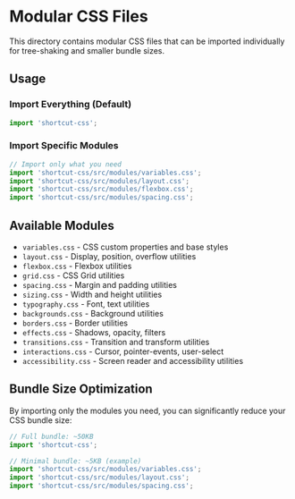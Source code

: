 # Modular CSS Files

This directory contains modular CSS files that can be imported individually for tree-shaking and smaller bundle sizes.

## Usage

### Import Everything (Default)

```javascript
import 'shortcut-css';
```

### Import Specific Modules

```javascript
// Import only what you need
import 'shortcut-css/src/modules/variables.css';
import 'shortcut-css/src/modules/layout.css';
import 'shortcut-css/src/modules/flexbox.css';
import 'shortcut-css/src/modules/spacing.css';
```

## Available Modules

- `variables.css` - CSS custom properties and base styles
- `layout.css` - Display, position, overflow utilities
- `flexbox.css` - Flexbox utilities
- `grid.css` - CSS Grid utilities
- `spacing.css` - Margin and padding utilities
- `sizing.css` - Width and height utilities
- `typography.css` - Font, text utilities
- `backgrounds.css` - Background utilities
- `borders.css` - Border utilities
- `effects.css` - Shadows, opacity, filters
- `transitions.css` - Transition and transform utilities
- `interactions.css` - Cursor, pointer-events, user-select
- `accessibility.css` - Screen reader and accessibility utilities

## Bundle Size Optimization

By importing only the modules you need, you can significantly reduce your CSS bundle size:

```javascript
// Full bundle: ~50KB
import 'shortcut-css';

// Minimal bundle: ~5KB (example)
import 'shortcut-css/src/modules/variables.css';
import 'shortcut-css/src/modules/layout.css';
import 'shortcut-css/src/modules/spacing.css';
```

